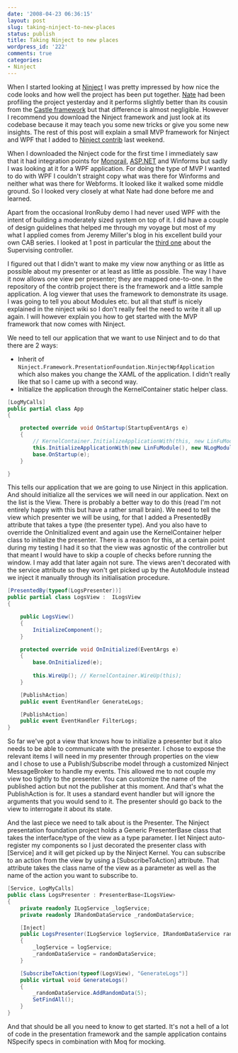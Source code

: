 ```yaml
---
date: '2008-04-23 06:36:15'
layout: post
slug: taking-ninject-to-new-places
status: publish
title: Taking Ninject to new places
wordpress_id: '222'
comments: true
categories:
- Ninject
---
```


When I started looking at [Ninject](http://ninject.org) I was pretty impressed by how nice the code looks and how well the project has been put together.  [Nate](http://kohari.org) had been profiling the project yesterday and it performs slightly better than its cousin from the [Castle framework](http://castleproject.org) but that difference is almost negligible.
However I recommend you download the Ninject framework and just look at its codebase because it may teach you some new tricks or give you some new insights. The rest of this post will explain a small MVP framework for Ninject and WPF that I added to [Ninject contrib](http://code.google.com/p/ninject-contrib/) last weekend.

When I downloaded the Ninject code for the first time I immediately saw that it had integration points for [Monorail](http://castleproject.org), [ASP.NET](http://asp.net) and Winforms but sadly I was looking at it for a WPF application. For doing the type of MVP I wanted to do with WPF I couldn't straight copy what was there for Winforms and neither what was there for Webforms. It looked like it walked some middle ground. So I looked very closely at what Nate had done before me and learned.

Apart from the occasional IronRuby demo I had never used WPF with the intent of building a moderately sized system on top of it. I did have a couple of design guidelines that helped me through my voyage but most of my what I applied comes from Jeremy Miller's blog in his excellent build your own CAB series. I looked at 1 post in particular the [third one](http://codebetter.com/blogs/jeremy.miller/archive/2007/05/25/build-you-own-cab-part-3-the-supervising-controller-pattern.aspx) about the Supervising controller. 

I figured out that I didn't want to make my view now anything or as little as possible about my presenter or at least as little as possible. The way I have it now allows one view per presenter; they are mapped one-to-one. In the repository of the contrib project there is the framework and a little sample application. A log viewer that uses the framework to demonstrate its usage.
I was going to tell you about Modules etc. but all that stuff is nicely explained in the ninject wiki so I don't really feel the need to write it all up again. I will however explain you how to get started with the MVP framework that now comes with Ninject.

We need to tell our application that we want to use Ninject and to do that there are 2 ways:  

  * Inherit of ``Ninject.Framework.PresentationFoundation.NinjectWpfApplication`` which also makes you change the XAML of the application. I didn't really like that so I came up with a second way.
  * Initialize the application through the KernelContainer static helper class.


``` csharp
[LogMyCalls]
public partial class App 
{

    protected override void OnStartup(StartupEventArgs e)
    {
        // KernelContainer.InitializeApplicationWith(this, new LinFuModule(), new NLogModule(), new WpfModule(), new LoggingModule());
        this.InitializeApplicationWith(new LinFuModule(), new NLogModule(), new WpfModule(), new LoggingModule());
        base.OnStartup(e);
    }

}
```

This tells our application that we are going to use Ninject in this application. And should initialize all the services we will need in our application.
Next on the list is the View. There is probably a better way to do this (read I'm not entirely happy with this but have a rather small brain). We need to tell the view which presenter we will be using, for that I added a PresentedBy attribute that takes a type (the presenter type).  And you also have to override the OnInitialized event and again use the KernelContainer helper class to initialize the presenter. There is a reason for this, at a certain point during my testing I had it so that the view was agnostic of the controller but that meant I would have to skip a couple of checks before running the window. I may add that later again not sure.  The views aren't decorated with the service attribute so they won't get picked up by the AutoModule instead we inject it manually through its initialisation procedure.


``` csharp
[PresentedBy(typeof(LogsPresenter))]
public partial class LogsView :  ILogsView
{

    public LogsView()
    {
        InitializeComponent();
    }

    protected override void OnInitialized(EventArgs e)
    {
        base.OnInitialized(e);
        
        this.WireUp(); // KernelContainer.WireUp(this);
    }

    [PublishAction]
    public event EventHandler GenerateLogs;

    [PublishAction]
    public event EventHandler FilterLogs;
}
```



So far we've got a view that knows how to initialize a presenter but it also needs to be able to communicate with the presenter. I chose to expose the relevant items I will need in my presenter through properties on the view and I chose to use a Publish/Subscribe model through a customized Ninject MessageBroker to handle my events. This allowed me to not couple my view too tightly to the presenter. You can customize the name of the published action but not the publisher at this moment. And that's what the PublishAction is for.  It uses a standard event handler but will ignore the arguments that you would send to it. The presenter should go back to the view to interrogate it about its state.

And the last piece we need to talk about is the Presenter. The Ninject presentation foundation project holds a Generic PresenterBase class that takes the interface/type of the view as a type parameter. I let Ninject auto-register my components so I just decorated the presenter class with [Service] and it will get picked up by the Ninject Kernel. You can subscribe to an action from the view by using a [SubscribeToAction] attribute. That attribute takes the class name of the view as a parameter as well as the name of the action you want to subscribe to. 


    
``` csharp    
[Service, LogMyCalls]
public class LogsPresenter : PresenterBase<ILogsView>
{
    private readonly ILogService _logService;
    private readonly IRandomDataService _randomDataService;

    [Inject]
    public LogsPresenter(ILogService logService, IRandomDataService randomDataService)
    {
        _logService = logService;
        _randomDataService = randomDataService;
    }

    [SubscribeToAction(typeof(LogsView), "GenerateLogs")]
    public virtual void GenerateLogs()
    {
        _randomDataService.AddRandomData(5);
        SetFindAll();   
    }
}
```

And that should be all you need to know to get started. It's not a hell of a lot of code in the presentation framework and the sample application contains NSpecify specs in combination with Moq for mocking.
